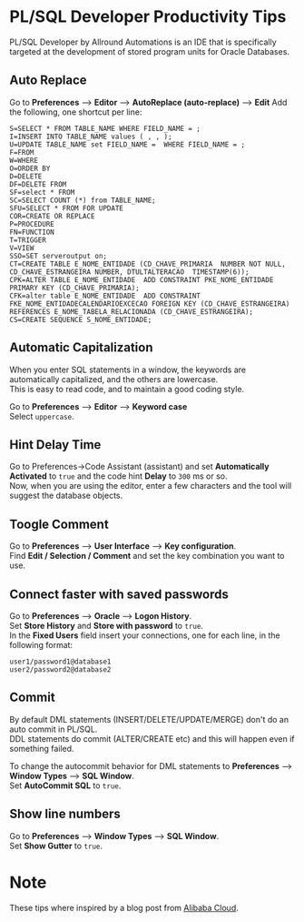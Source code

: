 # PL/SQL Developer Productivity Tips  
  
PL/SQL Developer by Allround Automations is an IDE that is specifically targeted at the development of stored program units for Oracle Databases.  


## Auto Replace
Go to **Preferences** –> **Editor** –> **AutoReplace (auto-replace)** –> **Edit**
Add the following, one shortcut per line:
```
S=SELECT * FROM TABLE_NAME WHERE FIELD_NAME = ;
I=INSERT INTO TABLE_NAME values ( , , );
U=UPDATE TABLE_NAME set FIELD_NAME =  WHERE FIELD_NAME = ;
F=FROM
W=WHERE
O=ORDER BY
D=DELETE
DF=DELETE FROM
SF=select * FROM
SC=SELECT COUNT (*) from TABLE_NAME;
SFU=SELECT * FROM FOR UPDATE
COR=CREATE OR REPLACE
P=PROCEDURE
FN=FUNCTION
T=TRIGGER
V=VIEW
SSO=SET serveroutput on;
CT=CREATE TABLE E_NOME_ENTIDADE (CD_CHAVE_PRIMARIA  NUMBER NOT NULL, CD_CHAVE_ESTRANGEIRA NUMBER, DTULTALTERACAO  TIMESTAMP(6));
CPK=ALTER TABLE E_NOME_ENTIDADE  ADD CONSTRAINT PKE_NOME_ENTIDADE PRIMARY KEY (CD_CHAVE_PRIMARIA);
CFK=alter table E_NOME_ENTIDADE  ADD CONSTRAINT FKE_NOME_ENTIDADECALENDARIOEXCECAO FOREIGN KEY (CD_CHAVE_ESTRANGEIRA) REFERENCES E_NOME_TABELA_RELACIONADA (CD_CHAVE_ESTRANGEIRA);
CS=CREATE SEQUENCE S_NOME_ENTIDADE;

```

##  Automatic Capitalization  
  
When you enter SQL statements in a window, the keywords are automatically capitalized, and the others are lowercase.  
This is easy to read code, and to maintain a good coding style.  
  
Go to **Preferences** –> **Editor** –> **Keyword case**  
Select `uppercase`.  
  

## Hint Delay Time  
  
Go to Preferences->Code Assistant (assistant) and set **Automatically Activated** to `true` and the code hint **Delay** to `300` ms or so.    
Now, when you are using the editor, enter a few characters and the tool will suggest the database objects.  
  
## Toogle Comment  
  
Go to **Preferences** –> **User Interface** –> **Key configuration**.  
Find **Edit / Selection / Comment** and set the key combination you want to use.  

## Connect faster with saved passwords  
  
Go to **Preferences** –> **Oracle** –> **Logon History**.  
Set **Store History** and **Store with password** to `true`.  
In the **Fixed Users** field insert your connections, one for each line, in the following format:  
```
user1/password1@database1
user2/password2@database2
```  

## Commit  
  
By default DML statements (INSERT/DELETE/UPDATE/MERGE) don't do an auto commit in PL/SQL.  
DDL statements do commit (ALTER/CREATE etc) and this will happen even if something failed.  

To change the autocommit behavior for DML statements to **Preferences** –> **Window Types** –> **SQL Window**.  
Set **AutoCommit SQL** to `true`. 

## Show line numbers  
  
Go to **Preferences** –> **Window Types** –> **SQL Window**.   
Set **Show Gutter** to `true`.  


# Note
These tips where inspired by a blog post from [Alibaba Cloud](https://topic.alibabacloud.com/a/plsql-developer-usage-tips-shortcut-keys_8_8_30066914.html).  
